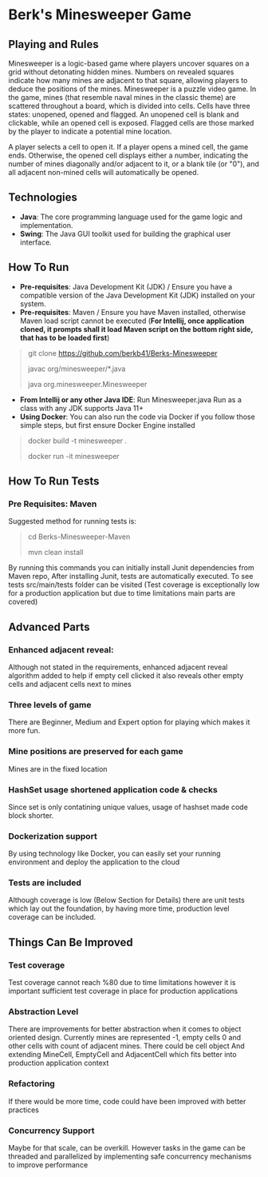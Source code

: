# Berk's Minesweeper Game

## Playing and Rules
Minesweeper is a logic-based game where players uncover squares on a grid without detonating hidden mines. 
Numbers on revealed squares indicate how many mines are adjacent to that square, allowing players to deduce the positions of the mines.
Minesweeper is a puzzle video game. In the game, mines (that resemble naval mines in the classic theme) are scattered throughout a board, which is divided into cells. Cells have three states: unopened, opened and flagged. An unopened cell is blank and clickable, while an opened cell is exposed. 
Flagged cells are those marked by the player to indicate a potential mine location.

A player selects a cell to open it. If a player opens a mined cell, the game ends. 
Otherwise, the opened cell displays either a number, indicating the number of mines diagonally and/or adjacent to it, or a blank tile (or "0"), and all adjacent non-mined cells will automatically be opened. 

## Technologies
- **Java**: The core programming language used for the game logic and implementation.
- **Swing**: The Java GUI toolkit used for building the graphical user interface.

## How To Run
- **Pre-requisites**: Java Development Kit (JDK) / Ensure you have a compatible version of the Java Development Kit (JDK) installed on your system.
- **Pre-requisites**: Maven / Ensure you have Maven installed, otherwise Maven load script cannot be executed (**For Intellij, once application cloned, it prompts shall it load Maven script on the bottom right side,
  that has to be loaded first**)

> git clone https://github.com/berkb41/Berks-Minesweeper
>
> javac org/minesweeper/*.java
>
> java org.minesweeper.Minesweeper

- **From Intellij or any other Java IDE**: Run Minesweeper.java Run as a class with any JDK supports Java 11+
- **Using Docker**: You can also run the code via Docker if you follow those simple steps, but first ensure Docker Engine installed
> docker build -t minesweeper .
> 
> docker run -it minesweeper

## How To Run Tests

### Pre Requisites: Maven

Suggested method for running tests is:
> cd Berks-Minesweeper-Maven
> 
> mvn clean install

By running this commands you can initially install Junit dependencies from Maven repo,
After installing Junit, tests are automatically executed.
To see tests src/main/tests folder can be visited
(Test coverage is exceptionally low for a production application but due to time limitations main parts are covered)

## Advanced Parts
### Enhanced adjacent reveal:
Although not stated in the requirements, enhanced adjacent reveal algorithm added to help if empty cell clicked it also reveals other empty cells and adjacent cells next to mines

### Three levels of game
There are Beginner, Medium and Expert option for playing which makes it more fun.

### Mine positions are preserved for each game
Mines are in the fixed location

### HashSet usage shortened application code & checks
Since set is only contatining unique values, usage of hashset made code block shorter.

### Dockerization support
By using technology like Docker, you can easily set your running environment and deploy the application to the cloud

### Tests are included
Although coverage is low (Below Section for Details) there are unit tests which lay out the foundation, by having more time, production level coverage can be included.

## Things Can Be Improved

### Test coverage
Test coverage cannot reach %80 due to time limitations however it is important sufficient test coverage in place for production applications

### Abstraction Level
There are improvements for better abstraction when it comes to object oriented design. Currently mines are represented -1, empty cells 0 and other cells with count of adjacent mines. There could be cell object
And extending MineCell, EmptyCell and AdjacentCell which fits better into production application context

### Refactoring
If there would be more time, code could have been improved with better practices

### Concurrency Support
Maybe for that scale, can be overkill. However tasks in the game can be threaded and parallelized by implementing safe concurrency mechanisms to improve performance
